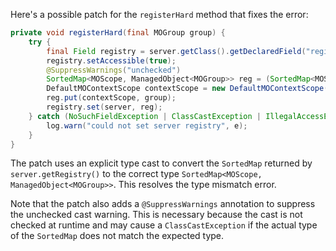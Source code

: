 Here's a possible patch for the `registerHard` method that fixes the error:

```java
private void registerHard(final MOGroup group) {
    try {
        final Field registry = server.getClass().getDeclaredField("registry");
        registry.setAccessible(true);
        @SuppressWarnings("unchecked")
        SortedMap<MOScope, ManagedObject<MOGroup>> reg = (SortedMap<MOScope, ManagedObject<MOGroup>>) server.getRegistry();
        DefaultMOContextScope contextScope = new DefaultMOContextScope(new OctetString(""), group.getScope());
        reg.put(contextScope, group);
        registry.set(server, reg);
    } catch (NoSuchFieldException | ClassCastException | IllegalAccessException e) {
        log.warn("could not set server registry", e);
    }
}
```

The patch uses an explicit type cast to convert the `SortedMap` returned by `server.getRegistry()` to the correct type `SortedMap<MOScope, ManagedObject<MOGroup>>`. This resolves the type mismatch error.

Note that the patch also adds a `@SuppressWarnings` annotation to suppress the unchecked cast warning. This is necessary because the cast is not checked at runtime and may cause a `ClassCastException` if the actual type of the `SortedMap` does not match the expected type.